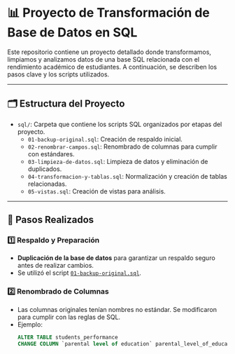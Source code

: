 # 📊 Proyecto de Transformación de Base de Datos en SQL

Este repositorio contiene un proyecto detallado donde transformamos, limpiamos y analizamos datos de una base SQL relacionada con el rendimiento académico de estudiantes. A continuación, se describen los pasos clave y los scripts utilizados.

---

## 🗂️ Estructura del Proyecto

- `sql/`: Carpeta que contiene los scripts SQL organizados por etapas del proyecto.
  - `01-backup-original.sql`: Creación de respaldo inicial.
  - `02-renombrar-campos.sql`: Renombrado de columnas para cumplir con estándares.
  - `03-limpieza-de-datos.sql`: Limpieza de datos y eliminación de duplicados.
  - `04-transformacion-y-tablas.sql`: Normalización y creación de tablas relacionadas.
  - `05-vistas.sql`: Creación de vistas para análisis.

---

## 🚀 Pasos Realizados

### 1️⃣ Respaldo y Preparación
- **Duplicación de la base de datos** para garantizar un respaldo seguro antes de realizar cambios.
- Se utilizó el script [`01-backup-original.sql`](sql/01-backup-original.sql).

### 2️⃣ Renombrado de Columnas
- Las columnas originales tenían nombres no estándar. Se modificaron para cumplir con las reglas de SQL.
- Ejemplo: 
  ```sql
  ALTER TABLE students_performance
  CHANGE COLUMN `parental level of education` parental_level_of_education VARCHAR(50);
